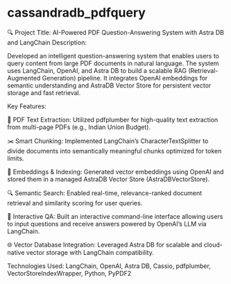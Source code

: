 # cassandradb_pdfquery
🔍 Project Title: AI-Powered PDF Question-Answering System with Astra DB and LangChain
Description:

Developed an intelligent question-answering system that enables users to query content from large PDF documents in natural language. The system uses LangChain, OpenAI, and Astra DB to build a scalable RAG (Retrieval-Augmented Generation) pipeline. It integrates OpenAI embeddings for semantic understanding and AstraDB Vector Store for persistent vector storage and fast retrieval.

Key Features:

📄 PDF Text Extraction: Utilized pdfplumber for high-quality text extraction from multi-page PDFs (e.g., Indian Union Budget).

✂️ Smart Chunking: Implemented LangChain’s CharacterTextSplitter to divide documents into semantically meaningful chunks optimized for token limits.

🧠 Embeddings & Indexing: Generated vector embeddings using OpenAI and stored them in a managed AstraDB Vector Store (AstraDBVectorStore).

🔍 Semantic Search: Enabled real-time, relevance-ranked document retrieval and similarity scoring for user queries.

💬 Interactive QA: Built an interactive command-line interface allowing users to input questions and receive answers powered by OpenAI’s LLM via LangChain.

🌐 Vector Database Integration: Leveraged Astra DB for scalable and cloud-native vector storage with LangChain compatibility.

Technologies Used: LangChain, OpenAI, Astra DB, Cassio, pdfplumber, VectorStoreIndexWrapper, Python, PyPDF2
